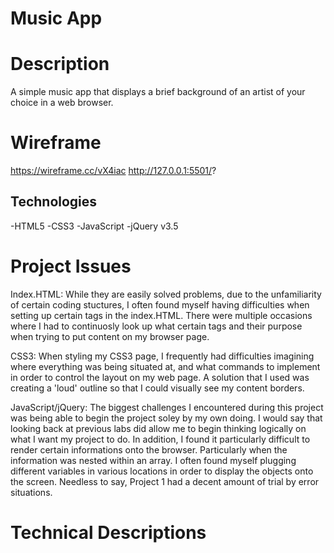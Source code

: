 # Music App

# Description
A simple music app that displays a brief background of an artist of your choice in a web browser.

# Wireframe
https://wireframe.cc/vX4iac
http://127.0.0.1:5501/?

## Technologies
-HTML5
-CSS3
-JavaScript
-jQuery v3.5

# Project Issues

Index.HTML:
While they are easily solved problems, due to the unfamiliarity of certain coding stuctures, I often found myself having difficulties when setting up certain tags in the index.HTML. There were multiple occasions where I had to continuosly look up what certain tags and their purpose when trying to put content on my browser page.

CSS3:
When styling my CSS3 page, I frequently had difficulties imagining where everything was being situated at, and what commands to implement in order to control the layout on my web page. A solution that I used was creating a 'loud' outline so that I could visually see my content borders.

JavaScript/jQuery:
The biggest challenges I encountered during this project was being able to begin the project soley by my own doing. I would say that looking back at previous labs did allow me to begin thinking logically on what I want my project to do.  In addition, I found it particularly difficult to render certain informations onto the browser. Particularly when the information was nested within an array. I often found myself plugging different variables in various locations in order to display the objects onto the screen. Needless to say, Project 1 had a decent amount of trial by error situations. 


# Technical Descriptions





